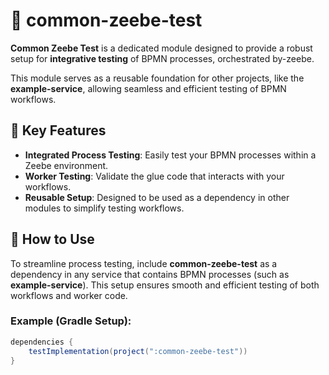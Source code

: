 # 🧪 common-zeebe-test

**Common Zeebe Test** is a dedicated module designed to provide a robust setup for **integrative testing** of  BPMN processes, orchestrated by-zeebe.

This module serves as a reusable foundation for other projects, like the **example-service**, allowing seamless and efficient testing of BPMN workflows.

## 🔧 Key Features

- **Integrated Process Testing**: Easily test your BPMN processes within a Zeebe environment.
- **Worker  Testing**: Validate the glue code that interacts with your workflows.
- **Reusable Setup**: Designed to be used as a dependency in other modules to simplify testing workflows.

## 📌 How to Use

To streamline process testing, include **common-zeebe-test** as a dependency in any service that contains BPMN processes (such as **example-service**). This setup ensures smooth and efficient testing of both workflows and worker code.

### Example (Gradle Setup):

```gradle
dependencies {
    testImplementation(project(":common-zeebe-test"))
}
```
